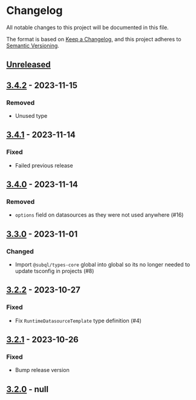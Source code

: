 # Changelog
All notable changes to this project will be documented in this file.

The format is based on [Keep a Changelog](https://keepachangelog.com/en/1.0.0/),
and this project adheres to [Semantic Versioning](https://semver.org/spec/v2.0.0.html).

## [Unreleased]

## [3.4.2] - 2023-11-15
### Removed
- Unused type

## [3.4.1] - 2023-11-14
### Fixed
- Failed previous release

## [3.4.0] - 2023-11-14
### Removed
- `options` field on datasources as they were not used anywhere (#16)

## [3.3.0] - 2023-11-01
### Changed
- Import `@subql/types-core` global into global so its no longer needed to update tsconfig in projects (#8)

## [3.2.2] - 2023-10-27
### Fixed
- Fix `RuntimeDatasourceTemplate` type definition (#4)

## [3.2.1] - 2023-10-26
### Fixed
- Bump release version

## [3.2.0] - null
[Unreleased]: https://github.com/subquery/subql-concordium/compare/types-concordium/3.4.2...HEAD
[3.4.2]: https://github.com/subquery/subql-concordium/compare/types-concordium/3.4.1...types-concordium/3.4.2
[3.4.1]: https://github.com/subquery/subql-concordium/compare/types-concordium/3.4.0...types-concordium/3.4.1
[3.4.0]: https://github.com/subquery/subql-concordium/compare/types-concordium/3.3.0...types-concordium/3.4.0
[3.3.0]: https://github.com/subquery/subql-concordium/compare/types-concordium/3.2.2...types-concordium/3.3.0
[3.2.2]: https://github.com/subquery/subql-concordium/compare/types-concordium/3.2.1...types-concordium/3.2.2
[3.2.1]: https://github.com/subquery/subql-concordium/compare/types-concordium/3.2.0...types-concordium/3.2.1
[3.2.0]: https://github.com/subquery/subql-stellar/tag/v3.2.0
